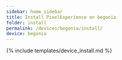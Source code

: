 ```yaml
---
sidebar: home_sidebar
title: Install PixelExperience on begonia
folder: install
permalink: /devices/begonia/install/
device: begonia
---
```

{% include templates/device_install.md %}
